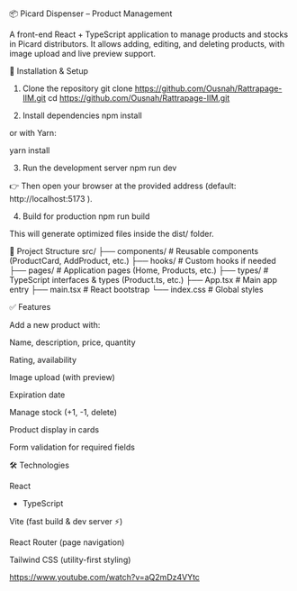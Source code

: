 📦 Picard Dispenser – Product Management

A front-end React + TypeScript application to manage products and stocks in Picard distributors.
It allows adding, editing, and deleting products, with image upload and live preview support.

🚀 Installation & Setup
1. Clone the repository
git clone https://github.com/Ousnah/Rattrapage-IIM.git
cd https://github.com/Ousnah/Rattrapage-IIM.git

2. Install dependencies
npm install


or with Yarn:

yarn install

3. Run the development server
npm run dev


👉 Then open your browser at the provided address (default: http://localhost:5173
).

4. Build for production
npm run build


This will generate optimized files inside the dist/ folder.

📂 Project Structure
src/
 ├── components/        # Reusable components (ProductCard, AddProduct, etc.)
 ├── hooks/             # Custom hooks if needed
 ├── pages/             # Application pages (Home, Products, etc.)
 ├── types/             # TypeScript interfaces & types (Product.ts, etc.)
 ├── App.tsx            # Main app entry
 ├── main.tsx           # React bootstrap
 └── index.css          # Global styles

✅ Features

Add a new product with:

Name, description, price, quantity

Rating, availability

Image upload (with preview)

Expiration date

Manage stock (+1, -1, delete)

Product display in cards

Form validation for required fields

🛠️ Technologies

React
 + TypeScript

Vite
 (fast build & dev server ⚡)

React Router
 (page navigation)

Tailwind CSS
 (utility-first styling)

https://www.youtube.com/watch?v=aQ2mDz4VYtc
